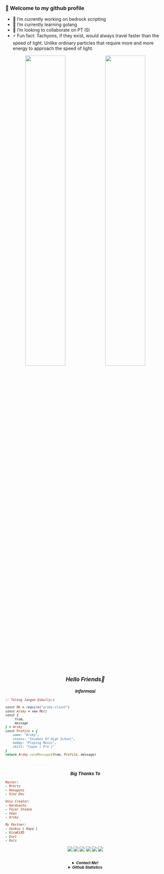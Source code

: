 ### 👋 Welcome to my github profile
- 🔭 I’m currently working on bedrock scripting
- 🌱 I’m currently learning golang
- 👯 I’m looking to collaborate on PT ISI
- ⚡ Fun fact: Tachyons, if they exist, would always travel faster than the speed of light. Unlike ordinary particles that require more and more energy to approach the speed of light. 

<p align="center">
  <img style="float: left;" src="https://github-readme-stats.vercel.app/api?username=frenzyra&hide=issues&show_icons=true&theme=vision-friendly-dark&include_all_commits=true&custom_title=Github+Stats" width="50%">
  <img style="float: right;" src="https://github-readme-stats.vercel.app/api/top-langs/?username=frenzyra&langs_count=12&layout=compact&theme=vision-friendly-dark" width="50%">
</p>

<h2 align="center"><i><small>Hello Friends👋</h2>
<h3 align="center">Informasi</h3>

```rb
// Tolong Jangan Dibully:)

const Me = require("arsky-client")
const Arsky = new Me()
const { 
     from,
     message
} = Arsky
const Profile = {
    name: "Arsky",
    status: "Student Of High School",
    hobby: "Playing Music",
    skill: "Copas ( Pro )"
}
return Arsky.sendMessage(from, Profile, message)
```
<br>

<h3 align="center">Big Thanks To</h3>
  
```rb
Master:
- Mrhrtz
- Hexagonz
- Vinz Dev

Unix Creator:
- Hardianto
- Fajar Ihsana
- Vean
- Arsky

My Partner:
- Senkuu ( Rapa )
- KizaKiXD
- Diel
- Ruls
```
  
<p align="center">
    <img src="https://img.shields.io/badge/-JavaScript-black?style=flat-square&logo=javascript" />
    <img src="https://img.shields.io/badge/-Node.js-black?style=flat-square&logo=Node.js" />
    <img src="https://img.shields.io/badge/OS-Linux-blue?&logo=Linux" />
    <img src="https://img.shields.io/badge/OS-Windows-blue?&logo=Windows" />
    <img src="https://img.shields.io/badge/Text%20Editor-Visual%20Studio%20Code-blue?&logo=visual%20studio%20code&logoColor=blue" />
    <img src="https://img.shields.io/badge/Sublime%20Text-gray?&logo=Sublime-Text" />
</p>
  <br>
<details align="center"><summary><b>Contact Me!</b></summary><br>
<p align="center">
  <a href="https://wa.me/62882020" target="_blank">
    <img src="https://img.shields.io/badge/whatsapp-%2312100E.svg?&style=for-the-badge&logo=whatsapp&logoColor=white&color=071A2C" alt="WhatsApp"/>
  </a>
</p>
</details>

<details align="center"><summary><b>Github Statistics</b></summary><br>
  
<div align="center">
<a href="arskyy"><img src="https://komarev.com/ghpvc/?username=arskyy&label=Total%20Profile%20Visitor&color=071A2C&style=for-the-badge" alt="arskyy" /></a>
<br>
<a href="https://github.com/arskyy"><img src="https://github-readme-stats.vercel.app/api?username=arskyy&bg_color=071A2C&title_color=fff&text_color=fff&icon_color=fff&hide_border=true&show_icons=true" /></>
<a href="https://github.com/arskyy"><img src="https://github-readme-stats.vercel.app/api/top-langs?username=Fadly%20ID&bg_color=071A2C&title_color=fff&text_color=fff&hide_border=true&show_icons=true&layout=compact" /></a>
<img src="https://github-readme-streak-stats.herokuapp.com/?user=arskyy&bg_color=071A2C" />
<a href="https://github.com/arskyy/github-profile-trophy"><img src="https://github-profile-trophy.vercel.app/?username=arskyy&theme=onedark" /></a>
</div>
</details>
